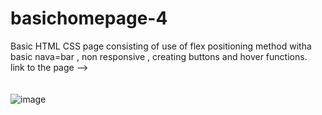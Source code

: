 ﻿# basichomepage-4
Basic HTML CSS page consisting of use of flex positioning method witha basic nava=bar , non responsive , creating buttons and hover functions.
<br>
link to the page --> 
<br> <br> <br>
![image](https://user-images.githubusercontent.com/92685449/219880760-18929b54-0516-4171-80a1-0c1164d9317b.png)
